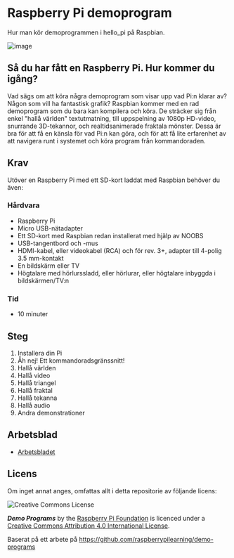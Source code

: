 # Raspberry Pi demoprogram

Hur man kör demoprogrammen i hello_pi på Raspbian.

![image](./images/cover.jpg "Raspberry Pi")

## Så du har fått en Raspberry Pi. Hur kommer du igång?

Vad sägs om att köra några demoprogram som visar upp vad Pi:n klarar av? Någon som vill ha fantastisk grafik?
Raspbian kommer med en rad demoprogram som du bara kan kompilera och köra. De sträcker sig från enkel "hallå världen" textutmatning, till uppspelning av 1080p HD-video, snurrande 3D-tekannor, och realtidsanimerade fraktala mönster.
Dessa är bra för att få en känsla för vad Pi:n kan göra, och för att få lite erfarenhet av att navigera runt i systemet och köra program från kommandoraden.

## Krav

Utöver en Raspberry Pi med ett SD-kort laddat med Raspbian behöver du även:

### Hårdvara

- Raspberry Pi
- Micro USB-nätadapter
- Ett SD-kort med Raspbian redan installerat med hjälp av NOOBS
- USB-tangentbord och -mus
- HDMI-kabel, eller videokabel (RCA) och för rev. 3+, adapter till 4-polig 3.5 mm-kontakt
- En bildskärm eller TV
- Högtalare med hörlurssladd, eller hörlurar, eller högtalare inbyggda i bildskärmen/TV:n

### Tid

- 10 minuter

## Steg

1. Installera din Pi
1. Åh nej! Ett kommandoradsgränssnitt!
1. Hallå världen
1. Hallå video
1. Hallå triangel
1. Hallå fraktal
1. Hallå tekanna
1. Hallå audio
1. Andra demonstrationer

## Arbetsblad
- [Arbetsbladet](worksheet.md)

## Licens

Om inget annat anges, omfattas allt i detta repositorie av följande licens:

![Creative Commons License](http://i.creativecommons.org/l/by-sa/4.0/88x31.png)

***Demo Programs*** by the [Raspberry Pi Foundation](http://raspberrypi.org) is licenced under a [Creative Commons Attribution 4.0 International License](http://creativecommons.org/licenses/by-sa/4.0/).

Baserat på ett arbete på https://github.com/raspberrypilearning/demo-programs
